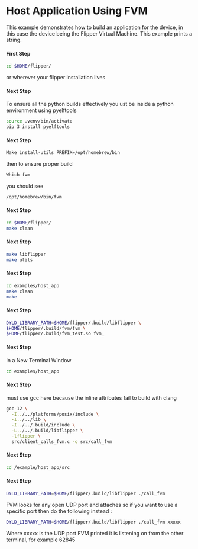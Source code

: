 # Host Application Using FVM

This example demonstrates how to build an application for the device, in this case the device being the Flipper Virtual Machine. This example prints a string.

#### First Step

```sh
cd $HOME/flipper/
```
or wherever your flipper installation lives

#### Next Step

To ensure all the python builds effectively you ust be inside a python environment using pyelftools

```sh
source .venv/bin/activate
pip 3 install pyelftools 
```

#### Next Step

```sh
Make install-utils PREFIX=/opt/homebrew/bin
```
then to ensure proper build 

```sh
Which fvm
```
you should see

```sh
/opt/homebrew/bin/fvm 
```

#### Next Step

```sh
cd $HOME/flipper/
make clean 
```
#### Next Step

```sh
make libflipper
make utils
```

#### Next Step

```sh
cd examples/host_app
make clean
make
```
#### Next Step

```sh
DYLD_LIBRARY_PATH=$HOME/flipper/.build/libflipper \
$HOME/flipper/.build/fvm/fvm \
$HOME/flipper/.build/fvm_test.so fvm_
```

#### Next Step

In a New Terminal Window

```sh
cd examples/host_app
```
#### Next Step

must use gcc here because the inline attributes fail to build with clang

```sh
gcc-12 \
  -I../../platforms/posix/include \
  -I../../lib \
  -I../../.build/include \
  -L../../.build/libflipper \
  -lflipper \
  src/client_calls_fvm.c -o src/call_fvm
```
#### Next Step

```sh
cd /example/host_app/src
```

#### Next Step

```sh
DYLD_LIBRARY_PATH=$HOME/flipper/.build/libflipper ./call_fvm 
```
FVM looks for any open UDP port and attaches so if you want to use a specific port then do the following instead :

```sh
DYLD_LIBRARY_PATH=$HOME/flipper/.build/libflipper ./call_fvm xxxxx
```
Where xxxxx is the UDP port FVM printed it is listening on from the other terminal, for example 62845
